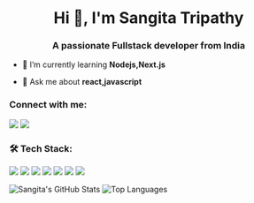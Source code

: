 <h1 align="center">Hi 👋, I'm Sangita Tripathy</h1>
<h3 align="center">A passionate Fullstack developer from India</h3>

- 🌱 I’m currently learning **Nodejs,Next.js**

- 💬 Ask me about **react,javascript**

<h3 align="left">Connect with me:</h3>
<p align="left">
  <a href="https://linkedin.com/in/sangita-tripathy"><img src="https://img.shields.io/badge/LinkedIn-blue?style=for-the-badge&logo=linkedin&logoColor=white" /></a>
  <a href="https://www.leetcode.com/sangitatripathy183"><img src="https://img.shields.io/badge/LeetCode-FFA116?style=for-the-badge&logo=leetcode&logoColor=white" /></a>
</p>

### 🛠️ Tech Stack:
<p align="left">
  <img src="https://img.shields.io/badge/JavaScript-F7DF1E?style=for-the-badge&logo=javascript&logoColor=black" />
  <img src="https://img.shields.io/badge/React-20232A?style=for-the-badge&logo=react&logoColor=61DAFB" />
  <img src="https://img.shields.io/badge/Node.js-339933?style=for-the-badge&logo=nodedotjs&logoColor=white" />
  <img src="https://img.shields.io/badge/Express.js-000000?style=for-the-badge&logo=express&logoColor=white" />
  <img src="https://img.shields.io/badge/MongoDB-4EA94B?style=for-the-badge&logo=mongodb&logoColor=white" />
  <img src="https://img.shields.io/badge/Tailwind_CSS-38B2AC?style=for-the-badge&logo=tailwind-css&logoColor=white" />
  <img src="https://img.shields.io/badge/PL/SQL-01529E?style=for-the-badge&logo=oracle&logoColor=white" />
</p>

<p align="left">
  <img src="https://github-readme-stats.vercel.app/api?username=sangitatripathy&show_icons=true&theme=radical" alt="Sangita's GitHub Stats" />
  <img src="https://github-readme-stats.vercel.app/api/top-langs/?username=sangitatripathy&layout=compact&theme=radical" alt="Top Languages" />
</p>


